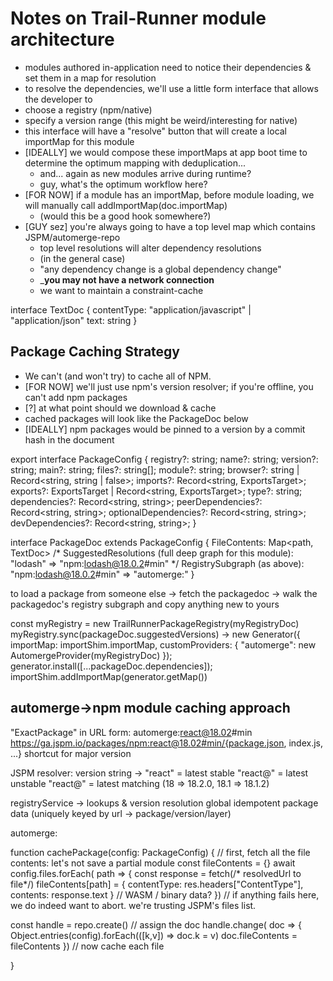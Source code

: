 # Notes on Trail-Runner module architecture

 * modules authored in-application need to notice their dependencies & set them in a map for resolution
 * to resolve the dependencies, we'll use a little form interface that allows the developer to 
  * choose a registry (npm/native)
  * specify a version range (this might be weird/interesting for native)
 * this interface will have a "resolve" button that will create a local importMap for this module
 * [IDEALLY] we would compose these importMaps at app boot time to determine the optimum mapping with deduplication... 
   * and... again as new modules arrive during runtime?
   * guy, what's the optimum workflow here?
 * [FOR NOW] if a module has an importMap, before module loading, we will manually call addImportMap(doc.importMap)
   * (would this be a good hook somewhere?)
 * [GUY sez] you're always going to have a top level map which contains JSPM/automerge-repo
   * top level resolutions will alter dependency resolutions
   * (in the general case)
   * "any dependency change is a global dependency change"
   * ___you may not have a network connection__
   * we want to maintain a constraint-cache 
  
  interface TextDoc {
    contentType: "application/javascript" | "application/json"
    text: string
  }

## Package Caching Strategy
* We can't (and won't try) to cache all of NPM.
* [FOR NOW] we'll just use npm's version resolver; if you're offline, you can't add npm packages
* [?] at what point should we download & cache 
* cached packages will look like the PackageDoc below 
* [IDEALLY] npm packages would be pinned to a version by a commit hash in the document


export interface PackageConfig {
  registry?: string;
  name?: string;
  version?: string;
  main?: string;
  files?: string[];
  module?: string;
  browser?: string | Record<string, string | false>;
  imports?: Record<string, ExportsTarget>;
  exports?: ExportsTarget | Record<string, ExportsTarget>;
  type?: string;
  dependencies?: Record<string, string>;
  peerDependencies?: Record<string, string>;
  optionalDependencies?: Record<string, string>;
  devDependencies?: Record<string, string>;
}

interface PackageDoc extends PackageConfig {
  FileContents: Map<path, TextDoc>
  /* SuggestedResolutions (full deep graph for this module):
    "lodash" => "npm:lodash@18.0.2#min" */
  RegistrySubgraph (as above):
    "npm:lodash@18.0.2#min" => "automerge:<uuuid>"
}

to load a package from someone else
-> fetch the packagedoc
 -> walk the packagedoc's registry subgraph and copy anything new to yours

const myRegistry = new TrailRunnerPackageRegistry(myRegistryDoc)
myRegistry.sync(packageDoc.suggestedVersions)
 -> new Generator({
  importMap: importShim.importMap, 
  customProviders: {
    "automerge": new AutomergeProvider(myRegistryDoc)
  }); 
  generator.install([...packageDoc.dependencies]);
  importShim.addImportMap(generator.getMap())


  automerge->npm module caching approach
  ---

"ExactPackage" in URL form:
automerge:react@18.02#min
https://ga.jspm.io/packages/npm:react@18.02#min/{package.json, index.js, ...}
shortcut for major version

JSPM resolver:
version string -> 
  "react" = latest stable
  "react@" = latest unstable
  "react@<version>" = latest matching (18 => 18.2.0, 18.1 => 18.1.2)

registryService -> lookups & version resolution
global idempotent package data (uniquely keyed by url -> package/version/layer)

automerge:<packageDocId>
  
function cachePackage(config: PackageConfig) {
  // first, fetch all the file contents: let's not save a partial module
  const fileContents = {}
  await config.files.forEach( path => {
    const response = fetch(/* resolvedUrl to file*/)
    fileContents[path] = { contentType: res.headers["ContentType"], contents: response.text } // WASM / binary data?
  })
  // if anything fails here, we do indeed want to abort. we're trusting JSPM's files list.

  const handle = repo.create<PackageDoc>()
  // assign the doc 
  handle.change( doc => {
    Object.entries(config).forEach(([k,v]) => doc.k = v)
    doc.fileContents = fileContents
  })
  // now cache each file
  
}